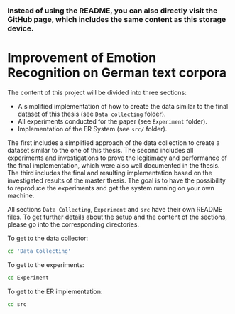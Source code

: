 ### Instead of using the README, you can also directly visit the GitHub page, which includes the same content as this storage device.

# Improvement of Emotion Recognition on German text corpora

The content of this project will be divided into three sections: 
- A simplified implementation of how to create the data similar to the final dataset of this thesis (see `Data collecting` folder).
- All experiments conducted for the paper (see `Experiment` folder).
- Implementation of the ER System (see `src/` folder).

The first includes a simplified approach of the data collection to create a dataset similar to the one of this thesis. The second includes all experiments and investigations to prove the legitimacy and performance of the final implementation, which were also well documented in the thesis. The third includes the final and resulting implementation based on the investigated results of the master thesis. The goal is to have the possibility to reproduce the experiments and get the system running on your own machine. 

All sections `Data Collecting`, `Experiment` and `src` have their own README files. To get further details about the setup and the content of the sections, please go into the corresponding directories.

To get to the data collector:
```bash
cd 'Data Collecting'
```

To get to the experiments:
```bash
cd Experiment
```

To get to the ER implementation:
```bash
cd src
```

